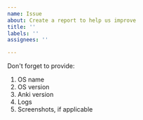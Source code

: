 ```yaml
---
name: Issue
about: Create a report to help us improve
title: ''
labels: ''
assignees: ''

---
```


Don't forget to provide:

1) OS name
2) OS version
3) Anki version
4) Logs
5) Screenshots, if applicable

